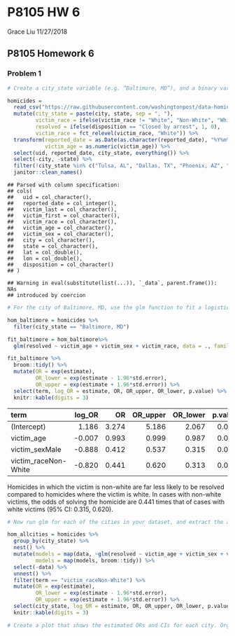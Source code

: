 P8105 HW 6
================
Grace Liu
11/27/2018

P8105 Homework 6
----------------

### Problem 1

``` r
# Create a city_state variable (e.g. “Baltimore, MD”), and a binary variable indicating whether the homicide is solved. Omit cities Dallas, TX; Phoenix, AZ; and Kansas City, MO – these don’t report victim race. Also omit Tulsa, AL – this is a data entry mistake. Modifiy victim_race to have categories white and non-white, with white as the reference category. Be sure that victim_age is numeric.

homicides = 
  read_csv("https://raw.githubusercontent.com/washingtonpost/data-homicides/master/homicide-data.csv") %>% 
  mutate(city_state = paste(city, state, sep = ", "),
         victim_race = ifelse(victim_race != "White", "Non-White", "White"),
         resolved = ifelse(disposition == "Closed by arrest", 1, 0),
         victim_race = fct_relevel(victim_race, "White")) %>% 
  transform(reported_date = as.Date(as.character(reported_date), "%Y%m%d"), 
            victim_age = as.numeric(victim_age)) %>% 
  select(uid, reported_date, city_state, everything()) %>% 
  select(-city, -state) %>% 
  filter(!city_state %in% c("Tulsa, AL", "Dallas, TX", "Phoenix, AZ", "Kansas City, MO")) %>% 
  janitor::clean_names()
```

    ## Parsed with column specification:
    ## cols(
    ##   uid = col_character(),
    ##   reported_date = col_integer(),
    ##   victim_last = col_character(),
    ##   victim_first = col_character(),
    ##   victim_race = col_character(),
    ##   victim_age = col_character(),
    ##   victim_sex = col_character(),
    ##   city = col_character(),
    ##   state = col_character(),
    ##   lat = col_double(),
    ##   lon = col_double(),
    ##   disposition = col_character()
    ## )

    ## Warning in eval(substitute(list(...)), `_data`, parent.frame()): NAs
    ## introduced by coercion

``` r
# For the city of Baltimore, MD, use the glm function to fit a logistic regression with resolved vs unresolved as the outcome and victim age, sex and race (as just defined) as predictors. Save the output of glm as an R object; apply the broom::tidy to this object; and obtain the estimate and confidence interval of the adjusted odds ratio for solving homicides comparing non-white victims to white victims keeping all other variables fixed.

hom_baltimore = homicides %>% 
  filter(city_state == "Baltimore, MD")

fit_baltimore = hom_baltimore%>% 
  glm(resolved ~ victim_age + victim_sex + victim_race, data = ., family = binomial()) 

fit_baltimore %>% 
  broom::tidy() %>% 
  mutate(OR = exp(estimate),
         OR_lower = exp(estimate - 1.96*std.error),
         OR_upper = exp(estimate + 1.96*std.error)) %>%
  select(term, log_OR = estimate, OR, OR_upper, OR_lower, p.value) %>% 
  knitr::kable(digits = 3)
```

| term                  |  log\_OR|     OR|  OR\_upper|  OR\_lower|  p.value|
|:----------------------|--------:|------:|----------:|----------:|--------:|
| (Intercept)           |    1.186|  3.274|      5.186|      2.067|    0.000|
| victim\_age           |   -0.007|  0.993|      0.999|      0.987|    0.032|
| victim\_sexMale       |   -0.888|  0.412|      0.537|      0.315|    0.000|
| victim\_raceNon-White |   -0.820|  0.441|      0.620|      0.313|    0.000|

Homicides in which the victim is non-white are far less likely to be resolved compared to homicides where the victim is white. In cases with non-white victims, the odds of solving the homicide are 0.441 times that of cases with white victims (95% CI: 0.315, 0.620).

``` r
# Now run glm for each of the cities in your dataset, and extract the adjusted odds ratio (and CI) for solving homicides comparing non-white victims to white victims. Do this within a “tidy” pipeline, making use of purrr::map, list columns, and unnest as necessary to create a dataframe with estimated ORs and CIs for each city.

hom_allcities = homicides %>%
  group_by(city_state) %>% 
  nest() %>% 
  mutate(models = map(data, ~glm(resolved ~ victim_age + victim_sex + victim_race, data = ., family = binomial())),
         models = map(models, broom::tidy)) %>% 
  select(-data) %>% 
  unnest() %>%
  filter(term == "victim_raceNon-White") %>% 
  mutate(OR = exp(estimate),
         OR_lower = exp(estimate - 1.96*std.error),
         OR_upper = exp(estimate + 1.96*std.error)) %>%
  select(city_state, log_OR = estimate, OR, OR_upper, OR_lower, p.value) %>% 
  knitr::kable(digits = 3)
```

``` r
# Create a plot that shows the estimated ORs and CIs for each city. Organize cities according to estimated OR, and comment on the plot.
```
